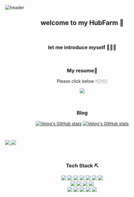 ![header](https://capsule-render.vercel.app/api?type=waving&color=90A17D&height=300&section=header&text=hwantech🍵&fontSize=90&fontColor=EEEEEE)

<h2 align="center"&fontColor=90A17D > welcome to my HubFarm 🌱 </h2>
<br>

<h3 align="center"> let me introduce myself 👨🏽‍💻 </h3>
<br>
<h3 align="center">My resume📑</h3>
<p align="center">Please click below 👇🏼👇🏼</p>
<p align="center">
  <a href="https://www.notion.so/ca63671babaf4ebc8223aec6eabc85c0" target="_blank">
  <img src="https://img.shields.io/badge/Notion-181717?style=flat-square&logo=Notion&logoColor=white"/> 
  </a>
  </p><br>
  <h3 align="center">  Blog  </h3>

<div align="center" style="text-align:center">

[![Velog's GitHub stats](https://velog-readme-stats.vercel.app/api?name=inryu&tag=reactnative)](https://velog.io/@inryu/React-Native-%EC%B9%B4%EB%A9%94%EB%9D%BC%EB%A1%9C-%EB%AC%B8%EC%84%9C-%EC%8A%A4%EC%BA%94%ED%95%98%EA%B8%B0)
[![Velog's GitHub stats](https://velog-readme-stats.vercel.app/api?name=inryu&tag=openapi)](https://velog.io/@inryu/React-Native-API-fetch-Opne-API-%EC%82%AC%EC%9A%A9%ED%95%98%EA%B8%B0-async-await)

</div>

<br>
  <p>
  <a href="https://hwantech.tistory.com/" target="_blank">
  <img src="https://img.shields.io/badge/Tistory-007ACC?style=flat-square&logo=GitHub&logoColor=white"/>
  </a>
  <img src="https://img.shields.io/badge/GitHub-181717?style=flat-square&logo=GitHub&logoColor=white"/> 
</p>
<br>
<h3 align="center">  Tech Stack ⛏  </h3>
  
  <p align="center">
  <!-- Language -->
  <img src="https://img.shields.io/badge/React.js-00CEF1?style=flat-square&logo=React&logoColor=white"/>
  <img src="https://img.shields.io/badge/Javascript-ffb13b?style=flat-square&logo=javascript&logoColor=white"/>
  <img src="https://img.shields.io/badge/Typescript-3178C6?style=flat-square&logo=typescript&logoColor=white"/>
  <img src="https://img.shields.io/badge/html-E34F26?style=flat-square&logo=html5&logoColor=white"/>
  <img src="https://img.shields.io/badge/css-1572B6?style=flat-square&logo=css3&logoColor=white"/>
  <img src="https://img.shields.io/badge/BootStrap-7952B3?style=flat-square&logo=amazon-aws&logoColor=white"/>
  <img src="https://img.shields.io/badge/Java-007396?style=flat-square&logo=Java&logoColor=white"/>   
  <br>
  <!-- Database & Library & Platform -->
  <img src="https://img.shields.io/badge/node.js-4479A1?style=flat-square&logo=node.js&logoColor=white"/>
  <img src="https://img.shields.io/badge/aws-333664?style=flat-square&logo=amazon-aws&logoColor=white"/>
  <img src="https://img.shields.io/badge/MySQL-4479A1?style=flat-square&logo=MySQL&logoColor=white"/>
  <img src="https://img.shields.io/badge/Firebase-FFCA28?style=flat-square&logo=Firebase&logoColor=black"/>
  <br> 
  <!-- Develope Tool -->
  <img src="https://img.shields.io/badge/Xcode-147EFB?style=flat-square&logo=Xcode&logoColor=white"/>
  <img src="https://img.shields.io/badge/Android%20Studio-3DDC84?style=flat-square&logo=Android%20Studio&logoColor=white"/>
  <img src="https://img.shields.io/badge/Visual%20Studio%20Code-007ACC?style=flat-square&logo=Visual%20Studio%20Code&logoColor=white"/>
  <img src="https://img.shields.io/badge/Visual%20Studio-5C2D91?style=flat-square&logo=Visual%20Studio&logoColor=white"/>
  <img src="https://img.shields.io/badge/Eclipse%20IDE-2C2255?style=flat-square&logo=Eclipse%20IDE&logoColor=white"/>
  
</p>
<br><br>

